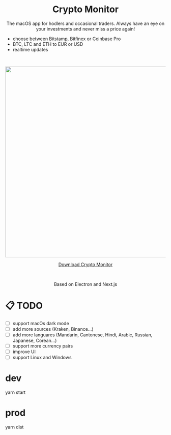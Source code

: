 
<h1 align="center">Crypto Monitor</h1>

<p align="center">
The macOS app for hodlers and occasional traders. Always have an eye on your investments and never miss a price again!
<ul><li>choose between Bitstamp, Bitfinex or Coinbase Pro</li>
<li>BTC, LTC and ETH to EUR or USD</li>
<li>realtime updates</li>
</ul>
<br>
<p align="center">
<img width="600" src="https://raw.githubusercontent.com/stefanoTron/crypto-monitor/master/screen.png"/>
</p>
<p align="center">
<a href="https://github.com/stefanoTron/crypto-monitor/releases/download/1.0.0/Crypto.Monitor-1.0.0.dmg">Download Crypto Monitor</a>
</p>
<br>
<p align="center">Based on Electron and Next.js
</p>

# 📋 TODO

- [ ] support macOs dark mode
- [ ] add more sources (Kraken, Binance...)
- [ ] add more languares (Mandarin, Cantonese, Hindi, Arabic, Russian, Japanese, Corean...)
- [ ] support more currency pairs
- [ ] improve UI
- [ ] support Linux and Windows

# dev

yarn start

# prod

yarn dist
